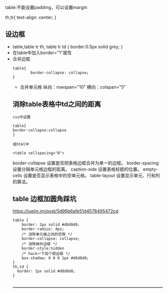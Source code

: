 table:不能设置padding，可以设置margin

th,tr{
        text-align: center;
}
## 设边框
- table,table tr th, table tr td { border:0.5px solid grey; }
- 在table中加入border="1"属性   <table border="1" >
- 合并边框 
```
table{
        border-collapse: collapse;
} 
```
- 合并单元格
纵向：rowspan="10"
横向：colspan="5"

## 消除table表格中td之间的距离
```
css中设置

table{
border-collapse:collapse
}

或html中

<table cellspacing="0">
```

border-collapse	设置是否把表格边框合并为单一的边框。
border-spacing	设置分隔单元格边框的距离。
caption-side	设置表格标题的位置。
empty-cells	设置是否显示表格中的空单元格。
table-layout	设置显示单元、行和列的算法。

## table 边框加圆角踩坑

https://juejin.im/post/5d96b6afe51d4578495472cd

```
table {
    border: 1px solid #d8d8d8;
    border-radius: 4px;
    /* 消除单元格之间的空隙 */
    border-collapse: collapse;
    /* 消除掉外边框 */
    border-style:hidden  
    /* hack一下加个假边框 */
    box-shadow: 0 0 0 1px #d8d8d8;
}
th,td {
  border: 1px solid #d8d8d8;
}


```